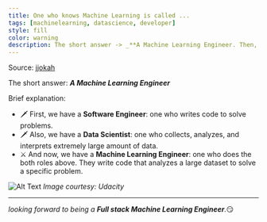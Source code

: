 ```yaml
---
title: One who knows Machine Learning is called ...
tags: [machinelearning, datascience, developer]
style: fill
color: warning
description: The short answer -> _**A Machine Learning Engineer. Then, a brief explanation...
---
```


Source: [jjokah](https://dev.to/jjokah/one-who-knows-machine-learning-is-called-3ko8)

The short answer: _**A Machine Learning Engineer**_

Brief explanation:

* 🗡️ First, we have a **Software Engineer**: one who writes code to solve problems.
* 🗡️ Also, we have a **Data Scientist**: one who collects, analyzes, and interprets extremely large amount of data.
* ⚔️ And now, we have a **Machine Learning Engineer**: one who does the both roles above. They write code that analyzes a large dataset to solve a specific problem.

![Alt Text](https://dev-to-uploads.s3.amazonaws.com/i/j8mf2wc75x8hgo0ngvqj.png)
_Image courtesy: Udacity_

---
_looking forward to being a **Full stack Machine Learning Engineer**._😏